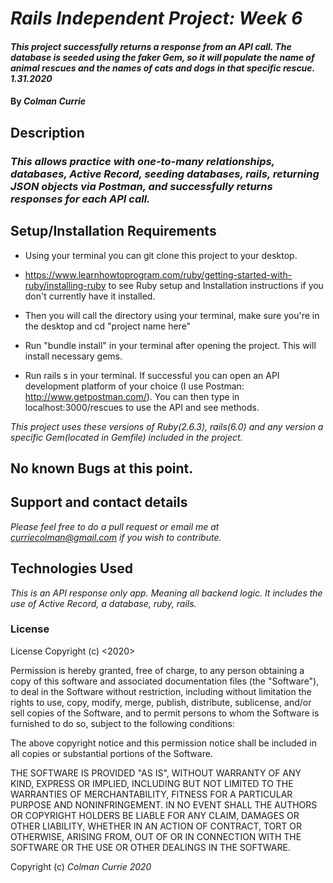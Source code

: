# _Rails Independent Project: Week 6_

#### _This project successfully returns a response from an API call. The database is seeded using the faker Gem, so it will populate the name of animal rescues and the names of cats and dogs in that specific rescue. 1.31.2020_

#### By _**Colman Currie**_

## Description
### _This allows practice with one-to-many relationships, databases, Active Record, seeding databases, rails, returning JSON objects via Postman, and successfully returns responses for each API call._

## Setup/Installation Requirements

* Using your terminal you can git clone this project to your desktop.

* https://www.learnhowtoprogram.com/ruby/getting-started-with-ruby/installing-ruby to see Ruby setup and Installation instructions if you don't currently have it installed.

* Then you will call the directory using your terminal, make sure you're in the desktop and cd "project name here"

* Run "bundle install" in your terminal after opening the project. This will install necessary gems.

* Run rails s in your terminal. If successful you can open an API development platform of your choice (I use Postman: http://www.getpostman.com/). You can then type in localhost:3000/rescues to use the API and see methods.


_This project uses these versions of Ruby(2.6.3), rails(6.0) and any version a specific Gem(located in Gemfile) included in the project._

## No known Bugs at this point.



## Support and contact details

_Please feel free to do a pull request or email me at curriecolman@gmail.com if you wish to contribute._

## Technologies Used

_This is an API response only app. Meaning all backend logic. It includes the use of Active Record, a database, ruby, rails._

### License
License Copyright (c) <2020>

Permission is hereby granted, free of charge, to any person obtaining a copy of this software and associated documentation files (the "Software"), to deal in the Software without restriction, including without limitation the rights to use, copy, modify, merge, publish, distribute, sublicense, and/or sell copies of the Software, and to permit persons to whom the Software is furnished to do so, subject to the following conditions:

The above copyright notice and this permission notice shall be included in all copies or substantial portions of the Software.

THE SOFTWARE IS PROVIDED "AS IS", WITHOUT WARRANTY OF ANY KIND, EXPRESS OR IMPLIED, INCLUDING BUT NOT LIMITED TO THE WARRANTIES OF MERCHANTABILITY, FITNESS FOR A PARTICULAR PURPOSE AND NONINFRINGEMENT. IN NO EVENT SHALL THE AUTHORS OR COPYRIGHT HOLDERS BE LIABLE FOR ANY CLAIM, DAMAGES OR OTHER LIABILITY, WHETHER IN AN ACTION OF CONTRACT, TORT OR OTHERWISE, ARISING FROM, OUT OF OR IN CONNECTION WITH THE SOFTWARE OR THE USE OR OTHER DEALINGS IN THE SOFTWARE.

Copyright (c)  *_Colman Currie_* _2020_
